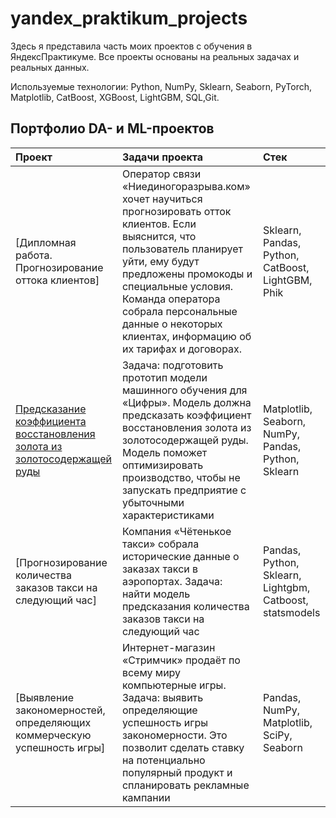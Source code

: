# yandex_praktikum_projects

Здесь я представила часть моих проектов с обучения в ЯндексПрактикуме. 
Все проекты основаны на реальных задачах и реальных данных.



Используемые технологии: Python, NumPy, Sklearn, Seaborn, PyTorch, Matplotlib, CatBoost, XGBoost, LightGBM, SQL,Git.

## Портфолио DA- и ML-проектов

 | Проект | Задачи проекта | Стек |
| :-----------| :----------- | :----------- |
| [Дипломная работа. Прогнозирование оттока клиентов] | Оператор связи «Ниединогоразрыва.ком» хочет научиться прогнозировать отток клиентов. Если выяснится, что пользователь планирует уйти, ему будут предложены промокоды и специальные условия. Команда оператора собрала персональные данные о некоторых клиентах, информацию об их тарифах и договорах. | Sklearn, Pandas, Python, CatBoost, LightGBM, Phik |
| [Предсказание коэффициента восстановления золота из золотосодержащей руды](https://github.com/MatrosovVladimir/yandex-praktikum-projects/blob/main/gold_recovery.ipynb) | Задача: подготовить прототип модели машинного обучения для «Цифры». Модель должна предсказать коэффициент восстановления золота из золотосодержащей руды. Модель поможет оптимизировать производство, чтобы не запускать предприятие с убыточными характеристиками | Matplotlib, Seaborn, NumPy, Pandas, Python, Sklearn |
| [Прогнозирование количества заказов такси на следующий час]| Компания «Чётенькое такси» собрала исторические данные о заказах такси в аэропортах. Задача: найти модель предсказания количества заказов такси на следующий час | Pandas, Python, Sklearn, Lightgbm, Catboost, statsmodels |
[Выявление закономерностей, определяющих коммерческую успешность игры]| Интернет-магазин «Стримчик» продаёт по всему миру компьютерные игры. Задача: выявить определяющие успешность игры закономерности. Это позволит сделать ставку на потенциально популярный продукт и спланировать рекламные кампании | Pandas, NumPy, Matplotlib, SciPy, Seaborn |
